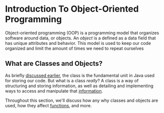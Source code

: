 # Introduction To Object-Oriented Programming

Object-oriented programming (OOP) is a programming model that organizes software around data, or objects. An *object* is a defined as a data field that has unique attributes and behavior. This model is used to keep our code organized and limit the amount of times we need to repeat ourselves

## What are Classes and Objects?

As briefly [discussed earlier](../Java-Fundamentals/course/Basic-Syntax.md), the class is the fundamental unit in Java used for storing our code. But what is a class *really*? A class is a way of structuring and storing information, as well as detailing and implementing ways to access and manipulate that [information](../Java-Fundamentals/course/Variables.md).

Throughout this section, we'll discuss how any why classes and objects are used, how they affect [functions](../Java-Fundamentals/course/Functions.md), and more.



